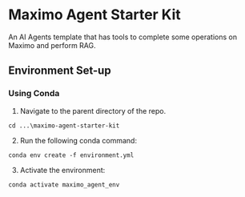 # Maximo Agent Starter Kit
An AI Agents template that has tools to complete some operations on Maximo and perform RAG.

## Environment Set-up

### Using Conda

1. Navigate to the parent directory of the repo.

```
cd ...\maximo-agent-starter-kit
```

2. Run the following conda command:

```
conda env create -f environment.yml
```

3. Activate the environment:

```
conda activate maximo_agent_env
```
